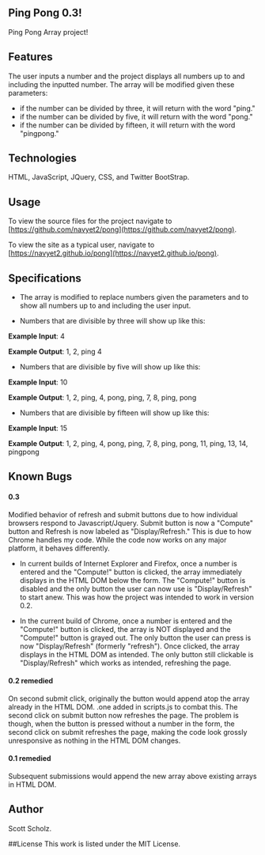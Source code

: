 ## Ping Pong 0.3!
Ping Pong Array project!

## Features
The user inputs a number and the project displays all numbers up to and including the inputted number. The array will be modified given these parameters:

- if the number can be divided by three, it will return with the word "ping."
- if the number can be divided by five, it will return with the word "pong."
- if the number can be divided by fifteen, it will return with the word "pingpong."

## Technologies
HTML, JavaScript, JQuery, CSS, and Twitter BootStrap.

## Usage

To view the source files for the project navigate to [https://github.com/navyet2/pong](https://github.com/navyet2/pong).

To view the site as a typical user, navigate to [https://navyet2.github.io/pong](https://navyet2.github.io/pong).


## Specifications
* The array is modified to replace numbers given the parameters and to show all numbers up to and including the user input.

* Numbers that are divisible by three will show up like this:

__Example Input__: 4

__Example Output__: 1, 2, ping 4

* Numbers that are divisible by five will show up like this:

__Example Input__: 10

__Example Output__: 1, 2, ping, 4, pong, ping, 7, 8, ping, pong

* Numbers that are divisible by fifteen will show up like this:

__Example Input__: 15

__Example Output__: 1, 2, ping, 4, pong, ping, 7, 8, ping, pong, 11, ping, 13, 14, pingpong


## Known Bugs

#### 0.3
Modified behavior of refresh and submit buttons due to how individual browsers respond to Javascript/Jquery. Submit button is now a "Compute" button and Refresh is now labeled as "Display/Refresh." This is due to how Chrome handles my code. While the code now works on any major platform, it behaves differently.

* In current builds of Internet Explorer and Firefox, once a number is entered and the "Compute!" button is clicked, the array immediately displays in the HTML DOM below the form. The "Compute!" button is disabled and the only button the user can now use is "Display/Refresh" to start anew. This was how the project was intended to work in version 0.2.

* In the current build of Chrome, once a number is entered and the "Compute!" button is clicked, the array is NOT displayed and the "Compute!" button is grayed out. The only button the user can press is now "Display/Refresh" (formerly "refresh"). Once clicked, the array displays in the HTML DOM as intended. The only button still clickable is "Display/Refresh" which works as intended, refreshing the page.  

#### 0.2 remedied
On second submit click, originally the button would append atop the array already in the HTML DOM. .one added in scripts.js to combat this. The second click on submit button now refreshes the page. The problem is though, when the button is pressed without a number in the form, the second click on submit refreshes the page, making the code look grossly unresponsive as nothing in the HTML DOM changes.

#### 0.1 remedied
Subsequent submissions would append the new array above existing arrays in HTML DOM.

## Author
Scott Scholz.

##License
This work is listed under the MIT License.
